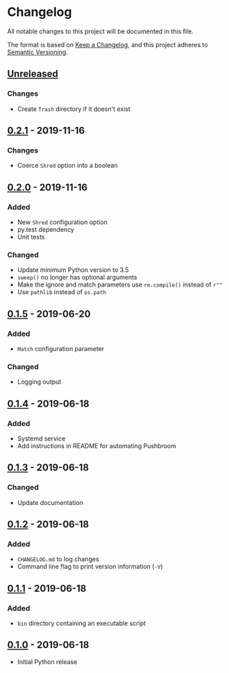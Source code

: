 # Changelog
All notable changes to this project will be documented in this file.

The format is based on [Keep a Changelog](https://keepachangelog.com/en/1.0.0/),
and this project adheres to [Semantic Versioning](https://semver.org/spec/v2.0.0.html).

## [Unreleased]
### Changes
- Create `Trash` directory if it doesn't exist

## [0.2.1] - 2019-11-16
### Changes
- Coerce `Shred` option into a boolean

## [0.2.0] - 2019-11-16
### Added
- New `Shred` configuration option
- py.test dependency
- Unit tests

### Changed
- Update minimum Python version to 3.5
- `sweep()` no longer has optional arguments
- Make the ignore and match parameters use `re.compile()` instead of `r""`
- Use `pathlib` instead of `os.path`

## [0.1.5] - 2019-06-20
### Added
- `Match` configuration parameter

### Changed
- Logging output

## [0.1.4] - 2019-06-18
### Added
- Systemd service
- Add instructions in README for automating Pushbroom

## [0.1.3] - 2019-06-18
### Changed
- Update documentation

## [0.1.2] - 2019-06-18
### Added
- `CHANGELOG.md` to log changes
- Command line flag to print version information (`-V`)

## [0.1.1] - 2019-06-18
### Added
- `bin` directory containing an executable script

## [0.1.0] - 2019-06-18
- Initial Python release

[Unreleased]: https://github.com/gpanders/pushbroom/compare/v0.2.1...HEAD
[0.2.1]: https://github.com/gpanders/pushbroom/compare/v0.2.0...v0.2.1
[0.2.0]: https://github.com/gpanders/pushbroom/compare/v0.1.5...v0.2.0
[0.1.5]: https://github.com/gpanders/pushbroom/compare/v0.1.4...v0.1.5
[0.1.4]: https://github.com/gpanders/pushbroom/compare/v0.1.3...v0.1.4
[0.1.3]: https://github.com/gpanders/pushbroom/compare/v0.1.2...v0.1.3
[0.1.2]: https://github.com/gpanders/pushbroom/compare/v0.1.1...v0.1.2
[0.1.1]: https://github.com/gpanders/pushbroom/compare/v0.1.0...v0.1.1
[0.1.0]: https://github.com/gpanders/pushbroom/releases/tag/v0.1.0

